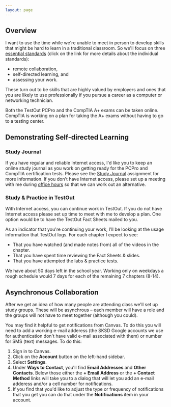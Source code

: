 ```yaml
---
layout: page
---
```


## Overview

<!--img class="overview-image" src=""-->

I want to use the time while we're unable to meet in person to develop skills that might be hard to learn in a traditional classroom. So we'll focus on three [essential standards][es] (click on the link for more details about the individual standards):
* remote collaboration,
* self-directed learning, and
* assessing your work.

These turn out to be skills that are highly valued by employers and ones that you are likely to use professionally if you pursue a career as a computer or networking technician.

Both the TestOut PCPro and the CompTIA A+ exams can be taken online. CompTIA is working on a plan for taking the A+ exams without having to go to a testing center.

[es]: <https://teaching-master.github.io/COVID-19/essential-standards>

## Demonstrating Self-directed Learning

### Study Journal

If you have regular and reliable Internet access, I'd like you to keep an online study journal as you work on getting ready for the PCPro and CompTIA certification tests. Please see the [Study Journal][sj] assignment for more information. If you don't have Internet access, please set up a meeting with me during [office hours][oh] so that we can work out an alternative.

[oh]: <https://teaching-master.github.io/COVID-19/zoom-meeting-schedule#office-hours>
[sj]: <>

### Study & Practice in TestOut

With Internet access, you can continue work in TestOut. If you do not have Internet access please set up time to meet with me to develop a plan. One option would be to have the TestOut Fact Sheets mailed to you.

As an indicator that you're continuing your work, I'll be looking at the usage information that TestOut logs. For each chapter I expect to see:
* That you have watched (and made notes from) all of the videos in the chapter.
* That you have spent time reviewing the Fact Sheets & slides.
* That you have attempted the labs & practice tests.

We have about 50 days left in the school year. Working only on weekdays a rough schedule would 7 days for each of the remaining 7 chapters (8-14).

## Asynchronous Collaboration

After we get an idea of how many people are attending class we'll set up study groups. These will be asynchrous – each member will have a role and the groups will not have to meet together (although you could).

You may find it helpful to get notifications from Canvas. To do this you will need to add a working e-mail adderess (the SKSD Google accounts we use for authentication don't have valid e-mail associated with them) or number for SMS (text) messages. To do this:
1. Sign in to Canvas.
1. Click on the **Account** button on the left-hand sidebar.
1. Select **Settings**.
1. Under **Ways to Contact**, you'll find **Email Addresses** and **Other Contacts**. Below those either the **+ Email Address** or the **+ Contact Method** links will take you to a dialog that will let you add an e-mail adderess and/or a cell number for notifications.
1. If you find that you'd like to adjust the type or frequency of notifications that you get you can do that under the **Notifications** item in your account.

<!-- Pull in repostitory-scope variables from _data/page.yml -->
